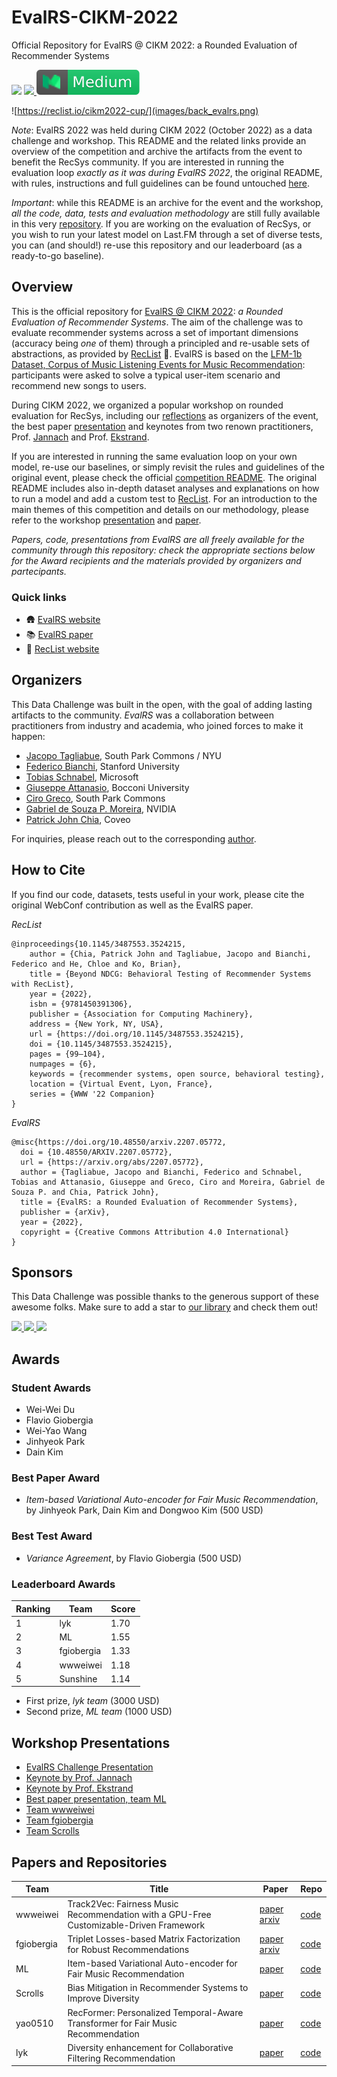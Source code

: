 # EvalRS-CIKM-2022
Official Repository for EvalRS @ CIKM 2022: a Rounded Evaluation of Recommender Systems

<a href="https://www.kaggle.com/code/vinidd/cikm-data-challenge"><img src="https://img.shields.io/badge/Kaggle-Notebook-%2355555)"></a> 
<a href="https://colab.research.google.com/drive/1w1fbfCwQKMQNCLbbEF-Qxyin3wE7052T?usp=sharing"> <img src="https://colab.research.google.com/assets/colab-badge.svg"> </a>
<a href="https://medium.com/p/b9fa101ef79a"> <img src="https://raw.githubusercontent.com/aleen42/badges/master/src/medium.svg"> </a>


![https://reclist.io/cikm2022-cup/](images/back_evalrs.png)

*Note*: EvalRS 2022 was held during CIKM 2022 (October 2022) as a data challenge and workshop. This README and the related links provide an overview of the competition and archive the artifacts from the event to benefit the RecSys community. If you are interested in running the evaluation loop _exactly as it was during EvalRS 2022_, the original README, with rules, instructions and full guidelines can be found untouched [here](/README_CIKM_2022.md).

*Important*: while this README is an archive for the event and the workshop, _all the code, data, tests and evaluation methodology_ are still fully available in this very [repository](/README_CIKM_2022.md). If you are working on the evaluation of RecSys, or you wish to run your latest model on Last.FM through a set of diverse tests, you can (and should!) re-use this repository and our leaderboard (as a ready-to-go baseline).

## Overview

This is the official repository for [EvalRS @ CIKM 2022](https://reclist.io/cikm2022-cup/): _a Rounded Evaluation of Recommender Systems_. The aim of the challenge was to evaluate recommender systems across a set of important dimensions (accuracy being _one_ of them) through a principled and re-usable sets of abstractions, as provided by [RecList](https://github.com/jacopotagliabue/reclist) 🚀. EvalRS is based on the [LFM-1b Dataset, Corpus of Music Listening Events for Music Recommendation](http://www.cp.jku.at/datasets/LFM-1b/): participants were asked to solve a typical user-item scenario and recommend new songs to users.

During CIKM 2022, we organized a popular workshop on rounded evaluation for RecSys, including our [reflections](/workshop_slides/challenge_presentation_tagliabue.pdf) as organizers of the event, the best paper [presentation](/workshop_slides/EvalRS_teamML.pdf) and keynotes from two renown practitioners, Prof. [Jannach](/workshop_slides/keynote_jannach.pdf) and Prof. [Ekstrand](/workshop_slides/keynote_ekstrand.pdf).

If you are interested in running the same evaluation loop on your own model, re-use our baselines, or simply revisit the rules and guidelines of the original event, please check the official [competition README](/README_CIKM_2022.md). The original README includes also in-depth dataset analyses and explanations on how to run a model and add a custom test to [RecList](https://github.com/jacopotagliabue/reclist). For an introduction to the main themes of this competition and details on our methodology, please refer to the workshop [presentation](/workshop_slides/challenge_presentation_tagliabue.pdf) and [paper](https://arxiv.org/abs/2207.05772).

_Papers, code, presentations from EvalRS are all freely available for the community through this repository: check the appropriate sections below for the Award recipients and the materials provided by organizers and partecipants._

### Quick links

* 🛖 [EvalRS website](https://reclist.io/cikm2022-cup/)
* 📚 [EvalRS paper](https://arxiv.org/abs/2207.05772)
* 📖 [RecList website](https://reclist.io/)

## Organizers

This Data Challenge was built in the open, with the goal of adding lasting artifacts to the community. _EvalRS_ was a collaboration between practitioners from industry and academia, who joined forces to make it happen:

* [Jacopo Tagliabue](https://www.linkedin.com/in/jacopotagliabue/), South Park Commons / NYU
* [Federico Bianchi](https://www.linkedin.com/in/federico-bianchi-3b7998121/), Stanford University
* [Tobias Schnabel](https://www.microsoft.com/en-us/research/people/toschnab/), Microsoft
* [Giuseppe Attanasio](https://www.linkedin.com/in/giuseppe-attanasio/), Bocconi University
* [Ciro Greco](https://www.linkedin.com/in/cirogreco/), South Park Commons
* [Gabriel de Souza P. Moreira](https://www.linkedin.com/in/gabrielspmoreira/), NVIDIA
* [Patrick John Chia](https://www.linkedin.com/in/patrick-john-chia/), Coveo

For inquiries, please reach out to the corresponding [author](https://www.linkedin.com/in/jacopotagliabue/).

## How to Cite

If you find our code, datasets, tests useful in your work, please cite the original WebConf contribution as well as the EvalRS paper.

_RecList_

```
@inproceedings{10.1145/3487553.3524215,
    author = {Chia, Patrick John and Tagliabue, Jacopo and Bianchi, Federico and He, Chloe and Ko, Brian},
    title = {Beyond NDCG: Behavioral Testing of Recommender Systems with RecList},
    year = {2022},
    isbn = {9781450391306},
    publisher = {Association for Computing Machinery},
    address = {New York, NY, USA},
    url = {https://doi.org/10.1145/3487553.3524215},
    doi = {10.1145/3487553.3524215},
    pages = {99–104},
    numpages = {6},
    keywords = {recommender systems, open source, behavioral testing},
    location = {Virtual Event, Lyon, France},
    series = {WWW '22 Companion}
}
```

_EvalRS_

```
@misc{https://doi.org/10.48550/arxiv.2207.05772,
  doi = {10.48550/ARXIV.2207.05772},
  url = {https://arxiv.org/abs/2207.05772},
  author = {Tagliabue, Jacopo and Bianchi, Federico and Schnabel, Tobias and Attanasio, Giuseppe and Greco, Ciro and Moreira, Gabriel de Souza P. and Chia, Patrick John},
  title = {EvalRS: a Rounded Evaluation of Recommender Systems},
  publisher = {arXiv},
  year = {2022},
  copyright = {Creative Commons Attribution 4.0 International}
}
```

## Sponsors

This Data Challenge was possible thanks to the generous support of these awesome folks. Make sure to add a star to [our library](https://github.com/jacopotagliabue/reclist) and check them out!

<a href="https://neptune.ai/" target="_blank">
    <img src="https://github.com/jacopotagliabue/reclist/raw/main/images/neptune.png" width="200"/>
</a>

<a href="https://www.comet.com/?utm_source=jacopot&utm_medium=referral&utm_campaign=online_jacopot_2022&utm_content=github_reclist" target="_blank">
    <img src="https://github.com/jacopotagliabue/reclist/raw/main/images/comet.png" width="200"/>
</a>

<a href="https://gantry.io/" target="_blank">
    <img src="https://github.com/jacopotagliabue/reclist/raw/main/images/gantry.png" width="200"/>
</a>

## Awards

### Student Awards

* Wei-Wei Du
* Flavio Giobergia
* Wei-Yao Wang
* Jinhyeok Park
* Dain Kim

### Best Paper Award

* _Item-based Variational Auto-encoder for Fair Music Recommendation_, by Jinhyeok Park, Dain Kim and Dongwoo Kim (500 USD)

### Best Test Award

* _Variance Agreement_, by Flavio Giobergia (500 USD)

### Leaderboard Awards

Ranking | Team | Score
--- | --- | ---
1 | lyk | 1.70
2 | ML | 1.55
3 | fgiobergia | 1.33
4 | wwweiwei | 1.18
5 | Sunshine | 1.14

* First prize, _lyk team_ (3000 USD)
* Second prize, _ML team_ (1000 USD)

## Workshop Presentations

* [EvalRS Challenge Presentation](/workshop_slides/challenge_presentation_tagliabue.pdf)
* [Keynote by Prof. Jannach](/workshop_slides/keynote_jannach.pdf)
* [Keynote by Prof. Ekstrand](/workshop_slides/keynote_ekstrand.pdf)
* [Best paper presentation, team ML](/workshop_slides/EvalRS_teamML.pdf)
* [Team wwweiwei](/workshop_slides/EvalRS_wwweiwei.pdf)
* [Team fgiobergia](/workshop_slides/EvalRS_fgiobergia.pdf)
* [Team Scrolls](/workshop_slides/EvalRS_Scrolls.pdf)

## Papers and Repositories

Team | Title | Paper | Repo |
--- | --- | --- | ---
wwweiwei | Track2Vec: Fairness Music Recommendation with a GPU-Free Customizable-Driven Framework | [paper](/final_papers/EvalRS2022_paper_582.pdf) [arxiv](https://arxiv.org/abs/2210.16590) | [code](https://github.com/wwweiwei/Track2Vec) 
fgiobergia | Triplet Losses-based Matrix Factorization for Robust Recommendations | [paper](/final_papers/EvalRS2022_paper_8348.pdf) [arxiv](https://arxiv.org/abs/2210.12098) | [code](https://github.com/fgiobergia/CIKM-evalRS-2022/) 
ML | Item-based Variational Auto-encoder for Fair Music Recommendation | [paper](/final_papers/EvalRS2022_paper_5248.pdf) | [code](https://github.com/ParkJinHyeock/evalRS-submission)
Scrolls | Bias Mitigation in Recommender Systems to Improve Diversity | [paper](/final_papers/EvalRS2022_paper_1487.pdf) | [code](https://github.com/fidelity/jurity/tree/evalrs/evalrs)
yao0510 | RecFormer: Personalized Temporal-Aware Transformer for Fair Music Recommendation | [paper](/final_papers/EvalRS2022_paper_4951.pdf) | [code](https://github.com/wywyWang/RecFormer) 
lyk | Diversity enhancement for Collaborative Filtering Recommendation | [paper](/final_papers/EvalRS2022_paper_5875.pdf) | [code](https://github.com/lazy2panda/evalrs2022_solution)
